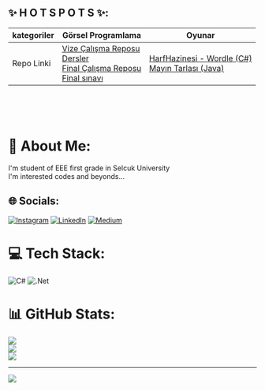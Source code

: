## ✨ H O T S P O T S ✨:

<p align = "center">

kategoriler|Görsel Programlama|Oyunar
--|--|--
Repo Linki | [Vize Çalışma Reposu](https://github.com/selcukdinc/VizeCalisma)<br>[Dersler](https://github.com/selcukdinc/gorsel-programlama)<br>[Final Çalışma Reposu](https://github.com/selcukdinc/GP_FinalCalisma)<br> [Final sınavı](https://github.com/selcukdinc/GP_Final) | [HarfHazinesi - Wordle (C#)](https://github.com/selcukdinc/HarfHazinesiPub) <br> [Mayın Tarlası (Java)](https://github.com/selcukdinc/JavaMineSweeper)
</p>

<br><br><br>
# 💫 About Me:
I'm student of EEE first grade in Selcuk University<br>I'm interested codes and beyonds...<br>

## 🌐 Socials:

[![Instagram](https://img.shields.io/badge/Instagram-%23E4405F.svg?logo=Instagram&logoColor=white)](https://instagram.com/selcuk._._) [![LinkedIn](https://img.shields.io/badge/LinkedIn-%230077B5.svg?logo=linkedin&logoColor=white)](https://linkedin.com/in/selcukdinc) [![Medium](https://img.shields.io/badge/Medium-12100E?logo=medium&logoColor=white)](https://medium.com/@@selcukdinc2508) 

# 💻 Tech Stack:
![C#](https://img.shields.io/badge/c%23-%23239120.svg?style=for-the-badge&logo=csharp&logoColor=white) ![.Net](https://img.shields.io/badge/.NET-5C2D91?style=for-the-badge&logo=.net&logoColor=white)
# 📊 GitHub Stats:
![](https://github-readme-stats.vercel.app/api?username=selcukdinc&theme=merko&hide_border=true&include_all_commits=false&count_private=false)<br/>
![](https://github-readme-streak-stats.herokuapp.com/?user=selcukdinc&theme=merko&hide_border=true)<br/>
![](https://github-readme-stats.vercel.app/api/top-langs/?username=selcukdinc&theme=merko&hide_border=true&include_all_commits=false&count_private=false&layout=compact)

---
[![](https://visitcount.itsvg.in/api?id=selcukdinc&icon=6&color=3)](https://visitcount.itsvg.in)


<!-- Proudly created with GPRM ( https://gprm.itsvg.in ) -->
